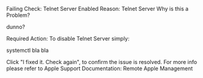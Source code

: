 Failing Check: Telnet Server Enabled
Reason: Telnet Server 
Why is this a Problem?

dunno?

Required Action:
To disable Telnet Server simply:

systemctl bla bla

Click "I fixed it. Check again", to confirm the issue is resolved.
For more info please refer to Apple Support Documentation: Remote Apple Management